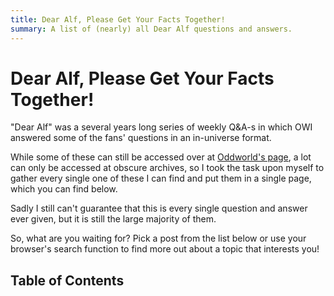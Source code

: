 ```yaml
---
title: Dear Alf, Please Get Your Facts Together!
summary: A list of (nearly) all Dear Alf questions and answers.
---
```


# Dear Alf, Please Get Your Facts Together!

"Dear Alf" was a several years long series of weekly Q&A-s in which
OWI answered some of the fans' questions in an in-universe format.

While some of these can still be accessed over at [Oddworld's
page](https://oddworld.com), a lot can only be accessed at obscure
archives, so I took the task upon myself to gather every single one of
these I can find and put them in a single page, which you can find
below.

Sadly I still can't guarantee that this is every single question and
answer ever given, but it is still the large majority of them.

So, what are you waiting for? Pick a post from the list below or use your
browser's search function to find more out about a topic that interests you!

<h2><a id="toc"></a>Table of Contents</h2>

<div id="root">
</div>

<style>

select {
    margin-left: auto;
    margin-right: auto;
    display: block;
}

#root {
    display: flex;
    flex-direction: row;
    flex-wrap: wrap;
    width: 70%;
    margin: 1rem auto;
    margin-top: 4rem;
}

#root div {
    padding-top: 1rem;
    padding-left: 3rem;
    padding-right: 3rem;
    margin-bottom: 2rem;
    background: #d2d2d2;
    box-shadow: 0 2px 4px 0 rgba(0, 0, 0, 0.2), 0 6px 20px 0 rgba(0, 0, 0, 0.2);
}

#root div div {
    padding-left: 2rem;
    padding-right: 2rem;
    padding-top: 1rem;
    padding-bottom: 1rem;
}
</style>
<script src="/assets/js/main.js"></script>
